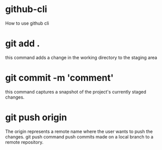 # github-cli
How to use github cli 

# git add .
this command adds a change in the working directory to the staging area

# git commit -m 'comment'
this command captures a snapshot of the project's currently staged changes. 

# git push origin <branch>
 The origin represents a remote name where the user wants to push the changes. 
 git push command push commits made on a local branch to a remote repository.
